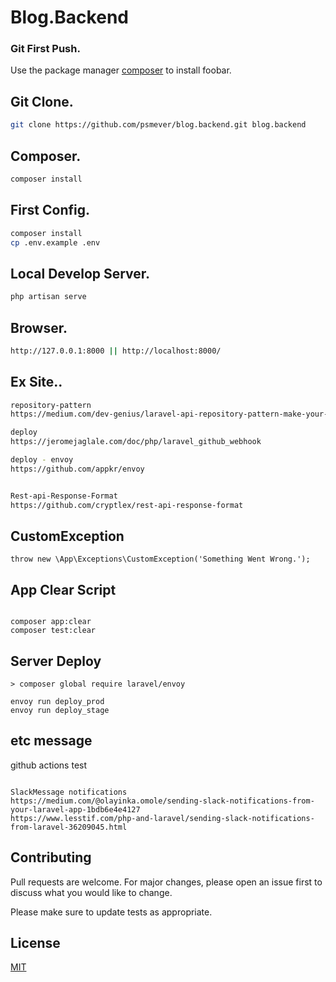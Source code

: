 # Blog.Backend

### Git First Push.
Use the package manager [composer](https://getcomposer.org/) to install foobar.

## Git Clone.

```bash
git clone https://github.com/psmever/blog.backend.git blog.backend
```

## Composer.
```bash
composer install

```

## First Config.
```bash
composer install
cp .env.example .env
```

## Local Develop Server.
```bash
php artisan serve
```

## Browser.
```bash
http://127.0.0.1:8000 || http://localhost:8000/
```

## Ex Site..
```bash
repository-pattern
https://medium.com/dev-genius/laravel-api-repository-pattern-make-your-code-more-structured-the-simple-guide-5b770da766d7

deploy
https://jeromejaglale.com/doc/php/laravel_github_webhook

deploy - envoy
https://github.com/appkr/envoy


Rest-api-Response-Format
https://github.com/cryptlex/rest-api-response-format

```

## CustomException
```
throw new \App\Exceptions\CustomException('Something Went Wrong.');

```

## App Clear Script
```

composer app:clear
composer test:clear
```

## Server Deploy
```
> composer global require laravel/envoy

envoy run deploy_prod
envoy run deploy_stage

```

## etc message
github actions test
```

SlackMessage notifications
https://medium.com/@olayinka.omole/sending-slack-notifications-from-your-laravel-app-1bdb6e4e4127
https://www.lesstif.com/php-and-laravel/sending-slack-notifications-from-laravel-36209045.html
```

## Contributing
Pull requests are welcome. For major changes, please open an issue first to discuss what you would like to change.

Please make sure to update tests as appropriate.

## License
[MIT](https://choosealicense.com/licenses/mit/)
